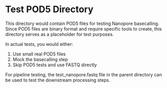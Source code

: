 # Test POD5 Directory

This directory would contain POD5 files for testing Nanopore basecalling.
Since POD5 files are binary format and require specific tools to create,
this directory serves as a placeholder for test purposes.

In actual tests, you would either:
1. Use small real POD5 files
2. Mock the basecalling step
3. Skip POD5 tests and use FASTQ directly

For pipeline testing, the test_nanopore.fastq file in the parent directory
can be used to test the downstream processing steps.
